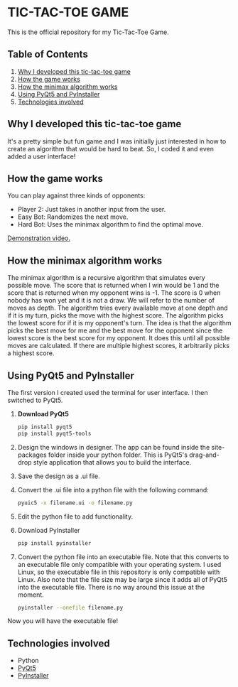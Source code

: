 
# TIC-TAC-TOE GAME

This is the official repository for my Tic-Tac-Toe Game.

## Table of Contents
1. [Why I developed this tic-tac-toe game](#why-i-developed-this-tic-tac-toe-game)
2. [How the game works](#how-the-game-works)
3. [How the minimax algorithm works](#how-the-minimax-algorithm-works)
4. [Using PyQt5 and PyInstaller](#using-pyqt5-and-pyinstaller)
5. [Technologies involved](#technologies-involved)

## Why I developed this tic-tac-toe game
It's a pretty simple but fun game and I was initially just interested in how to create an algorithm that would be hard to beat. So, I coded it and even added a user interface!

## How the game works
You can play against three kinds of opponents:
- Player 2: Just takes in another input from the user.
- Easy Bot: Randomizes the next move.
- Hard Bot: Uses the minimax algorithm to find the optimal move.

[Demonstration video.](#)

## How the minimax algorithm works
The minimax algorithm is a recursive algorithm that simulates every possible move. The score that is returned when I win would be 1 and the score that is returned when my opponent wins is -1. The score is 0 when nobody has won yet and it is not a draw. We will refer to the number of moves as depth. The algorithm tries every available move at one depth and if it is my turn, picks the move with the highest score. The algorithm picks the lowest score for if it is my opponent's turn. The idea is that the algorithm picks the best move for me and the best move for the opponent since the lowest score is the best score for my opponent. It does this until all possible moves are calculated. If there are multiple highest scores, it arbitrarily picks a highest score.

## Using PyQt5 and PyInstaller
The first version I created used the terminal for user interface. I then switched to PyQt5.

1. **Download PyQt5**

   ```bash
   pip install pyqt5
   pip install pyqt5-tools

2. Design the windows in designer. The app can be found inside the site-packages folder inside your python folder. This is PyQt5's drag-and-drop style application that allows you to build the interface.

3. Save the design as a .ui file.

4. Convert the .ui file into a python file with the following command:

   ```bash
   pyuic5 -x filename.ui -o filename.py

5. Edit the python file to add functionality.

6. Download PyInstaller

   ```bash
   pip install pyinstaller

7. Convert the python file into an executable file. Note that this converts to an executable file only compatible with your operating system. I used Linux, so the executable file in this repository is only compatible with Linux. Also note that the file size may be large since it adds all of PyQt5 into the executable file. There is no way around this issue at the moment.

   ```bash
   pyinstaller --onefile filename.py

Now you will have the executable file!
   
## Technologies involved
- Python
- [PyQt5](https://pypi.org/project/PyQt5/)
- [PyInstaller](https://pypi.org/project/pyinstaller/)
